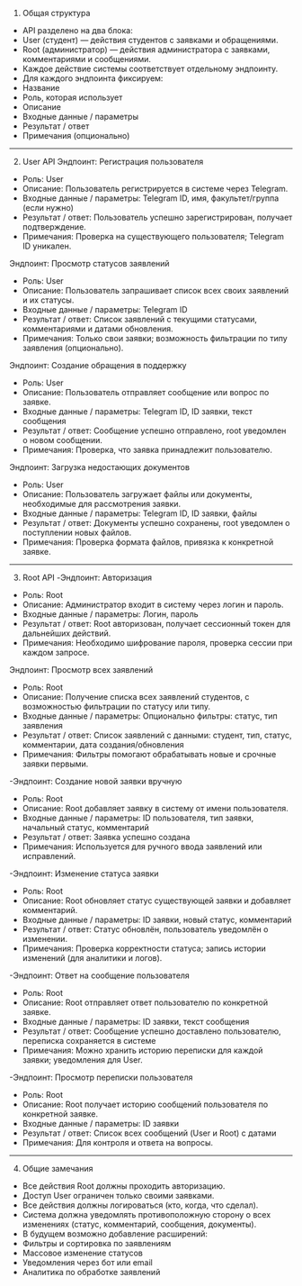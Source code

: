 1. Общая структура
- API разделено на два блока:
- User (студент) — действия студентов с заявками и обращениями.
- Root (администратор) — действия администратора с заявками, комментариями и сообщениями.
- Каждое действие системы соответствует отдельному эндпоинту.
- Для каждого эндпоинта фиксируем:
- Название
- Роль, которая использует
- Описание
- Входные данные / параметры
- Результат / ответ
- Примечания (опционально)

_____________________________________________________________________________________________________

2. User API
Эндпоинт: Регистрация пользователя
- Роль: User
- Описание: Пользователь регистрируется в системе через Telegram.
- Входные данные / параметры: Telegram ID, имя, факультет/группа (если нужно)
- Результат / ответ: Пользователь успешно зарегистрирован, получает подтверждение.
- Примечания: Проверка на существующего пользователя; Telegram ID уникален.


Эндпоинт: Просмотр статусов заявлений
- Роль: User
- Описание: Пользователь запрашивает список всех своих заявлений и их статусы.
- Входные данные / параметры: Telegram ID
- Результат / ответ: Список заявлений с текущими статусами, комментариями и датами обновления.
- Примечания: Только свои заявки; возможность фильтрации по типу заявления (опционально).

Эндпоинт: Создание обращения в поддержку
 - Роль: User
 - Описание: Пользователь отправляет сообщение или вопрос по заявке.
 - Входные данные / параметры: Telegram ID, ID заявки, текст сообщения
 - Результат / ответ: Сообщение успешно отправлено, root уведомлен о новом сообщении.
 - Примечания: Проверка, что заявка принадлежит пользователю.

Эндпоинт: Загрузка недостающих документов
 - Роль: User
 - Описание: Пользователь загружает файлы или документы, необходимые для рассмотрения заявки.
 - Входные данные / параметры: Telegram ID, ID заявки, файлы
 - Результат / ответ: Документы успешно сохранены, root уведомлен о поступлении новых файлов.
 - Примечания: Проверка формата файлов, привязка к конкретной заявке.

_____________________________________________________________________________________________________

3. Root API
-Эндпоинт: Авторизация
 - Роль: Root
 - Описание: Администратор входит в систему через логин и пароль.
 - Входные данные / параметры: Логин, пароль
 - Результат / ответ: Root авторизован, получает сессионный токен для дальнейших действий.
 - Примечания: Необходимо шифрование пароля, проверка сессии при каждом запросе.


Эндпоинт: Просмотр всех заявлений
 - Роль: Root
 - Описание: Получение списка всех заявлений студентов, с возможностью фильтрации по статусу или типу.
 - Входные данные / параметры: Опционально фильтры: статус, тип заявления
 - Результат / ответ: Список заявлений с данными: студент, тип, статус, комментарии, дата создания/обновления
 - Примечания: Фильтры помогают обрабатывать новые и срочные заявки первыми.

-Эндпоинт: Создание новой заявки вручную
 - Роль: Root
 - Описание: Root добавляет заявку в систему от имени пользователя.
 - Входные данные / параметры: ID пользователя, тип заявки, начальный статус, комментарий
 - Результат / ответ: Заявка успешно создана
 - Примечания: Используется для ручного ввода заявлений или исправлений.

-Эндпоинт: Изменение статуса заявки
 - Роль: Root
 - Описание: Root обновляет статус существующей заявки и добавляет комментарий.
 - Входные данные / параметры: ID заявки, новый статус, комментарий
 - Результат / ответ: Статус обновлён, пользователь уведомлён о изменении.
 - Примечания: Проверка корректности статуса; запись истории изменений (для аналитики и логов).

-Эндпоинт: Ответ на сообщение пользователя
 - Роль: Root
 - Описание: Root отправляет ответ пользователю по конкретной заявке.
 - Входные данные / параметры: ID заявки, текст сообщения
 - Результат / ответ: Сообщение успешно доставлено пользователю, переписка сохраняется в системе
 - Примечания: Можно хранить историю переписки для каждой заявки; уведомления для User.

-Эндпоинт: Просмотр переписки пользователя
 - Роль: Root
 - Описание: Root получает историю сообщений пользователя по конкретной заявке.
 - Входные данные / параметры: ID заявки
 - Результат / ответ: Список всех сообщений (User и Root) с датами
 - Примечания: Для контроля и ответа на вопросы.

_____________________________________________________________________________________________________

4. Общие замечания
 - Все действия Root должны проходить авторизацию.
 - Доступ User ограничен только своими заявками.
 - Все действия должны логироваться (кто, когда, что сделал).
 - Система должна уведомлять противоположную сторону о всех изменениях (статус, комментарий, сообщения, документы).
 - В будущем возможно добавление расширений:
 - Фильтры и сортировка по заявлениям
 - Массовое изменение статусов
 - Уведомления через бот или email
 - Аналитика по обработке заявлений